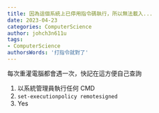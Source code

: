 ```yaml
---
title: 因為這個系統上已停用指令碼執行，所以無法載入...
date: 2023-04-23
categories: ComputerScience
author: johch3n611u
tags:
- ComputerScience
authorsWords: '打指令就對了'
---
```


每次重灌電腦都會遇一次，快記在這方便自己查詢

1. 以系統管理員執行任何 CMD
2. `set-executionpolicy remotesigned`
3. Yes